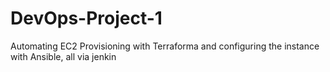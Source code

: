 # DevOps-Project-1
Automating EC2 Provisioning with Terraforma and configuring the instance with Ansible, all via jenkin

